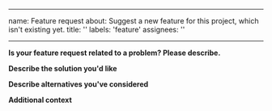 <!--
SPDX-FileCopyrightText: 2020 The HedgeDoc developers (see AUTHORS file)

SPDX-License-Identifier: CC-BY-SA-4.0
-->

---
name: Feature request
about: Suggest a new feature for this project, which isn't existing yet.
title: ''
labels: 'feature'
assignees: ''

---

<!-- If you're requesting an improvement for an existing feature, then please consider filling out an "enhancement request" instead! -->
<!-- If you want to report a bug or an error, then please consider filling out a "bug report" instead! -->


**Is your feature request related to a problem? Please describe.**
<!-- A clear and concise description of what the problem is. Ex. I'm always frustrated when [...] -->

**Describe the solution you'd like**
<!-- A clear and concise description of what you want to happen.
-->

**Describe alternatives you've considered**
<!-- A clear and concise description of any alternative solutions or features you've considered.
-->

**Additional context**
<!-- Add any other context or screenshots about the feature request here.
-->
